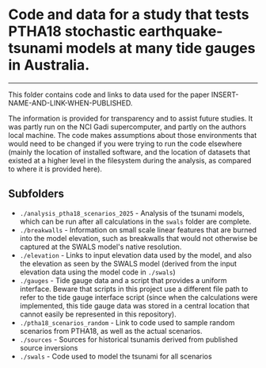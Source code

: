 # Code and data for a study that tests PTHA18 stochastic earthquake-tsunami models at many tide gauges in Australia.
--------------------------------------------------------------------------------------------------------------------

This folder contains code and links to data used for the paper INSERT-NAME-AND-LINK-WHEN-PUBLISHED.

The information is provided for transparency and to assist future studies.
It was partly run on the NCI Gadi supercomputer, and partly on the authors
local machine. The code makes assumptions about those environments that would
need to be changed if you were trying to run the code elsewhere (mainly the
location of installed software, and the location of datasets that existed at a
higher level in the filesystem during the analysis, as compared to where it is
provided here).

## Subfolders
* `./analysis_ptha18_scenarios_2025` - Analysis of the tsunami models, which can be run after all calculations in the `swals` folder are complete.
* `./breakwalls` - Information on small scale linear features that are burned into the model elevation, such as breakwalls that would not otherwise be captured at the SWALS model's native resolution.
* `./elevation` - Links to input elevation data used by the model, and also the elevation as seen by the SWALS model (derived from the input elevation data using the model code in `./swals`)
* `./gauges` - Tide gauge data and a script that provides a uniform interface. Beware that scripts in this project use a different file path to refer to the tide gauge interface script (since when the calculations were implemented, this tide gauge data was stored in a central location that cannot easily be represented in this repository). 
* `./ptha18_scenarios_random` - Link to code used to sample random scenarios from PTHA18, as well as the actual scenarios.
* `./sources` - Sources for historical tsunamis derived from published source inversions
* `./swals` - Code used to model the tsunami for all scenarios
